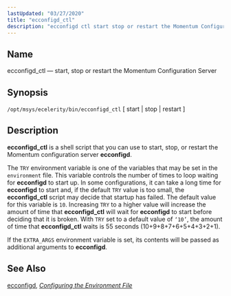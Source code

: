 ```yaml
---
lastUpdated: "03/27/2020"
title: "ecconfigd_ctl"
description: "ecconfigd ctl start stop or restart the Momentum Configuration Server opt msys ecelerity bin ecconfigd ctl start stop restart ecconfigd ctl is a shell script that you can use to start stop or restart the Momentum configuration server ecconfigd The TRY environment variable is one of the variables that may..."
---
```


<a name="executable.ecconfigd_ctl"></a> 
## Name

ecconfigd_ctl — start, stop or restart the Momentum Configuration Server

## Synopsis

`/opt/msys/ecelerity/bin/ecconfigd_ctl` [ start | stop | restart ]

<a name="idp9394688"></a> 
## Description

**ecconfigd_ctl** is a shell script that you can use to start, stop, or restart the Momentum configuration server **ecconfigd**.

The `TRY` environment variable is one of the variables that may be set in the `environment` file. This variable controls the number of times to loop waiting for **ecconfigd** to start up. In some configurations, it can take a long time for **ecconfigd** to start and, if the default `TRY` value is too small, the **ecconfigd_ctl** script may decide that startup has failed. The default value for this variable is `10`. Increasing `TRY` to a higher value will increase the amount of time that **ecconfigd_ctl** will wait for **ecconfigd** to start before deciding that it is broken. With `TRY` set to a default value of `‘10’`, the amount of time that **ecconfigd_ctl** waits is 55 seconds (10+9+8+7+6+5+4+3+2+1).

If the `EXTRA_ARGS` environment variable is set, its contents will be passed as additional arguments to **ecconfigd**.

<a name="idp12329360"></a> 
## See Also

[ecconfigd](/momentum/4/executable/ecconfigd), [*Configuring the Environment File*](/momentum/4/environment-file)